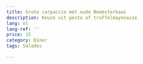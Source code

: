 ```yaml
---
title: Grote carpaccio met oude Beemsterkaas
description: Keuze uit pesto of truffelmayonaise
lang: nl
lang-ref: ''
price: 15
category: Diner
tags: Salades

---
```

